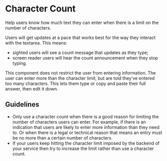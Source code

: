 <!-- @license CC0-1.0 -->

# Character Count

Help users know how much text they can enter when there is a limit on the number of characters.

Users will get updates at a pace that works best for the way they interact with the textarea. This means:

- sighted users will see a count message that updates as they type;
- screen reader users will hear the count announcement when they stop typing.

This component does not restrict the user from entering information. The user can enter more than the character limit, but are told they’ve entered too many characters. This lets them type or copy and paste their full answer, then edit it down.

## Guidelines

- Only use a character count when there is a good reason for limiting the number of characters users can enter.
  For example, if there is an indication that users are likely to enter more information than they need to.
  Or when there is a legal or technical reason that means an entry must be no more than a certain number of characters.
- If your users keep hitting the character limit imposed by the backend of your service then try to increase the limit rather than use a character count.
